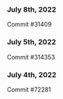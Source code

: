 ### July 8th, 2022

Commit #31409

### July 5th, 2022

Commit #314353


### July 4th, 2022

Commit #72281

